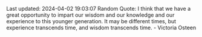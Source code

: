 Last updated: 2024-04-02 19:03:07
Random Quote: I think that we have a great opportunity to impart our wisdom and our knowledge and our experience to this younger generation. It may be different times, but experience transcends time, and wisdom transcends time. - Victoria Osteen